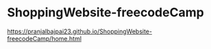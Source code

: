 # ShoppingWebsite-freecodeCamp
https://pranjalbajpai23.github.io/ShoppingWebsite-freecodeCamp/home.html
